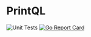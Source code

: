 # PrintQL
![Unit Tests](https://github.com/3DPrintShop/PrintQL/workflows/Unit%20Tests/badge.svg) [![Go Report Card](https://goreportcard.com/badge/github.com/3DPrintShop/PrintQL)](https://goreportcard.com/report/github.com/3DPrintShop/PrintQL)
